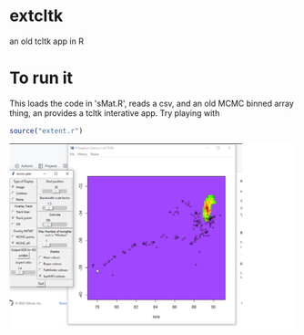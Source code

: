 # extcltk
an old tcltk app in R

# To run it

This loads the code in 'sMat.R', reads a csv, and an old MCMC binned array thing, an provides a tcltk interative app. Try playing with 
```R
source("extent.r")
```


![](Untitled.png)
